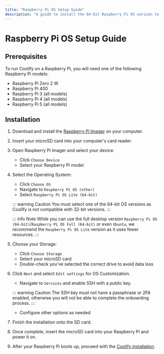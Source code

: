 ```yaml
---
title: "Raspberry Pi OS Setup Guide"
description: "A guide to install the 64-bit Raspberry Pi OS version to set up Coolify on a Raspberry Pi."
---
```


# Raspberry Pi OS Setup Guide
## Prerequisites

To run Coolify on a Raspberry Pi, you will need one of the following Raspberry Pi models:
  - Raspberry Pi Zero 2 W
  - Raspberry Pi 400
  - Raspberry Pi 3 (all models)
  - Raspberry Pi 4 (all models)
  - Raspberry Pi 5 (all models)

## Installation

1. Download and install the [Raspberry Pi Imager](https://www.raspberrypi.com/software/) on your computer.

2. Insert your microSD card into your computer's card reader.

3. Open Raspberry Pi Imager and select your device:
   - Click `Choose Device`
   - Select your Raspberry Pi model

4. Select the Operating System:
   - Click `Choose OS`
   - Navigate to `Raspberry Pi OS (other)`
   - Select `Raspberry Pi OS Lite (64-bit)`

   ::: warning Caution
   You must select one of the 64-bit OS versions as Coolify is not compatible with 32-bit versions.
   :::

   ::: info Note
   While you can use the full desktop version `Raspberry Pi OS (64-bit)`/`Raspberry Pi OS Full (64-bit)` or even `Ubuntu`, we recommend the `Raspberry Pi OS Lite` version as it uses fewer resources.
   :::

5. Choose your Storage:
   - Click `Choose Storage`
   - Select your microSD card
   - Double-check you've selected the correct drive to avoid data loss

6. Click `Next` and select `Edit settings` for OS Customization.
   - Navigate to `Services` and enable SSH with a public key.

   ::: warning Caution
   The SSH key must not have a passphrase or 2FA enabled, otherwise you will not be able to complete the onboarding process.
   :::

   - Configure other options as needed

7. Finish the installation onto the SD card.

8. Once complete, insert the microSD card into your Raspberry Pi and power it on.

9. After your Raspberry Pi boots up, proceed with the [Coolify installation](/docs/get-started/installation#quick-installation-recommended).
